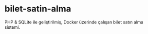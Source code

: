 # bilet-satin-alma
PHP &amp; SQLite ile geliştirilmiş, Docker üzerinde çalışan bilet satın alma sistemi.

